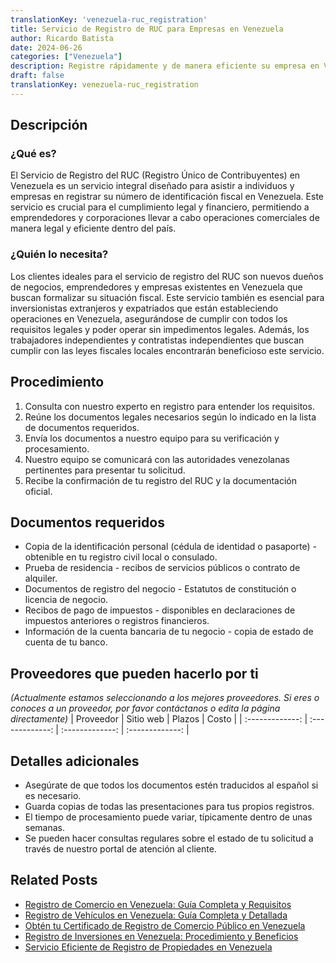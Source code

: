 ```yaml
---
translationKey: 'venezuela-ruc_registration'
title: Servicio de Registro de RUC para Empresas en Venezuela
author: Ricardo Batista
date: 2024-06-26
categories: ["Venezuela"]
description: Registre rápidamente y de manera eficiente su empresa en Venezuela con nuestro servicio de RUC. Incluye pasos sencillos y soporte dedicado.
draft: false
translationKey: venezuela-ruc_registration
---
```



## Descripción
### ¿Qué es?
El Servicio de Registro del RUC (Registro Único de Contribuyentes) en Venezuela es un servicio integral diseñado para asistir a individuos y empresas en registrar su número de identificación fiscal en Venezuela. Este servicio es crucial para el cumplimiento legal y financiero, permitiendo a emprendedores y corporaciones llevar a cabo operaciones comerciales de manera legal y eficiente dentro del país.

### ¿Quién lo necesita?
Los clientes ideales para el servicio de registro del RUC son nuevos dueños de negocios, emprendedores y empresas existentes en Venezuela que buscan formalizar su situación fiscal. Este servicio también es esencial para inversionistas extranjeros y expatriados que están estableciendo operaciones en Venezuela, asegurándose de cumplir con todos los requisitos legales y poder operar sin impedimentos legales. Además, los trabajadores independientes y contratistas independientes que buscan cumplir con las leyes fiscales locales encontrarán beneficioso este servicio.

## Procedimiento

1. Consulta con nuestro experto en registro para entender los requisitos.
2. Reúne los documentos legales necesarios según lo indicado en la lista de documentos requeridos.
3. Envía los documentos a nuestro equipo para su verificación y procesamiento.
4. Nuestro equipo se comunicará con las autoridades venezolanas pertinentes para presentar tu solicitud.
5. Recibe la confirmación de tu registro del RUC y la documentación oficial.

## Documentos requeridos

- Copia de la identificación personal (cédula de identidad o pasaporte) - obtenible en tu registro civil local o consulado.
- Prueba de residencia - recibos de servicios públicos o contrato de alquiler.
- Documentos de registro del negocio - Estatutos de constitución o licencia de negocio.
- Recibos de pago de impuestos - disponibles en declaraciones de impuestos anteriores o registros financieros.
- Información de la cuenta bancaria de tu negocio - copia de estado de cuenta de tu banco.

## Proveedores que pueden hacerlo por ti
_(Actualmente estamos seleccionando a los mejores proveedores. Si eres o conoces a un proveedor, por favor contáctanos o edita la página directamente)_
| Proveedor        |     Sitio web     |     Plazos    |       Costo      |
| :-------------: | :-------------: |  :-------------: | :-------------: |

## Detalles adicionales

- Asegúrate de que todos los documentos estén traducidos al español si es necesario.
- Guarda copias de todas las presentaciones para tus propios registros.
- El tiempo de procesamiento puede variar, típicamente dentro de unas semanas.
- Se pueden hacer consultas regulares sobre el estado de tu solicitud a través de nuestro portal de atención al cliente.


## Related Posts

- [Registro de Comercio en Venezuela: Guía Completa y Requisitos](https://tramitit.com/es/guides/venezuela/inscripción_en_el_registro_de_comercio/)
- [Registro de Vehículos en Venezuela: Guía Completa y Detallada](https://tramitit.com/es/guides/venezuela/registro_de_vehículo/)
- [Obtén tu Certificado de Registro de Comercio Público en Venezuela](https://tramitit.com/es/guides/venezuela/certificado_de_inscripción_en_el_registro_público_de_comercio/)
- [Registro de Inversiones en Venezuela: Procedimiento y Beneficios](https://tramitit.com/es/guides/venezuela/inscripción_al_registro_de_inversiones/)
- [Servicio Eficiente de Registro de Propiedades en Venezuela](https://tramitit.com/es/guides/venezuela/registro_de_propiedad/)